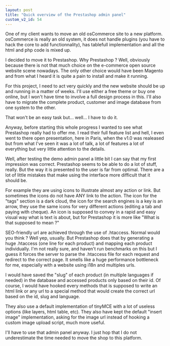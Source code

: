 ```yaml
---
layout: post
title: "Quick overview of the Prestashop admin panel"
custom_v2_id: 54
---
```


One of my client wants to move an old osCommerce site to a new platform.
osCommerce is really an old system, it does not handle plugins (you have to
hack the core to add functionnality), has tablefull implementation and all the
html and php code is mixed up.

I decided to move it to Prestashop. Why Prestashop ? Well, obviously because
there is not that much choice on the e-commerce open source website scene
nowadays. The only other choice would have been Magento and from what I heard
it is quite a pain to install and make it running.

For this project, I need to act very quickly and the new website should be up
and running in a matter of weeks. I'll use either a free theme or buy one
online, but I won't have time to involve a full design process in this. I'll
also have to migrate the complete product, customer and image database from
one system to the other.

That won't be an easy task but... well... I have to do it.

Anyway, before starting this whole progress I wanted to see what Prestashop
really had to offer me. I read their full feature list and hell, I even went
to there open presentation, here in Paris, when the v1.0 was realeased but
from what I've seen it was a lot of talk, a lot of features a lot of
everything but very little attention to the details.

Well, after testing the demo admin panel a little bit I can say that my first
impression was correct. Prestashop seems to be able to do a lot of stuff,
really. But the way it is presented to the user is far from optimal. There are
a lot of little mistakes that make using the interface more difficult that it
should be.

For example they are using icons to illustrate almost any action or link. But
sometimes the icons do not have ANY link to the action. The icon for the
"tags" section is a dark cloud, the icon for the search engines is a key is an
arrow, they use the same icons for very different actions (editing a tab and
paying with cheque). An icon is supposed to convey in a rapid and easy visual
way what is text is about, but for Prestashop it is more like "What is that
supposed to mean ?"

SEO-friendly url are achieved through the use of .htaccess. Normal would you
think ? Well yep, usually. But Prestashop does that by generating a huge
.htaccess (one line for each product) and mapping each product individually.
I'm not really sure, and haven't run benchmarks on this but I guess it forces
the server to parse the .htaccess file for each request and redirect to the
correct page. It smells like a huge performance bottleneck for me, especially
with a website using i18n and multiples urls.

I would have saved the "slug" of each product (in multiple languages if
needed) in the database and accessed products only based on their id. Of
course, I would have hooked every methods that is supposed to write an html
link or any url to a special method that would create the correct url based on
the id, slug and language.

They also use a default implementation of tinyMCE with a lot of useless
options (like layers, html table, etc). They also have kept the default
"insert image" implementation, asking for the image url instead of hooking a
custom image upload script, much more useful.

I'll have to use that admin panel anyway. I just hop that I do not
underestimate the time needed to move the shop to this platform.

